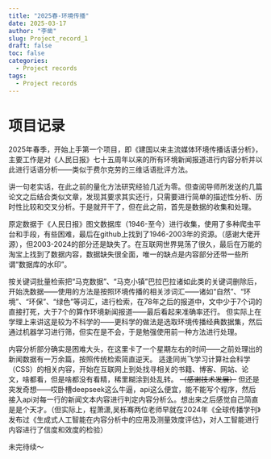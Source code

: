 ```yaml
---
title: "2025春-环境传播"
date: 2025-03-17
author: "李凿"
slug: Project_record_1
draft: false
toc: false
categories:
  - Project records
tags:
  - Project records
---
```


# 项目记录
 2025年春季，开始上手第一个项目，即《建国以来主流媒体环境传播话语分析》，主要工作是对《人民日报》七十五周年以来的所有环境新闻报道进行内容分析并以此进行话语分析——类似于费尔克劳的三维话语批评方法。

讲一句老实话，在此之前的量化方法研究经验几近为零。但查阅导师所发送的几篇论文之后结合类似文章，发现其要求其实还行，只需要进行简单的描述性分析、历时性比较和交叉分析。于是就开干了，但在此之前，首先是数据的收集和处理。

原定数据于《人民日报》图文数据库（1946-至今）进行收集，使用了多种爬虫平台和手段，有些困难，最后在github上找到了1946-2003年的资源。（感谢大佬开源），但2003-2024的部分还是缺失了。在互联网世界晃荡了很久，最后在万能的淘宝上找到了数据内容，数据缺失很全面，唯一的缺点是内容部分还带一些所谓“数据库的水印”。

按关键词批量检索把“马克数据”、“马克小镇”巴拉巴拉诸如此类的关键词删除后，开始洗数据——使用的方法是按照环境传播的相关涉词汇——诸如“自然”、“环境”、“环保”、“绿色”等词汇，进行检索，在78年之后的报道中，文中少于7个词的直接打死，大于7个的算作环境新闻报道——最后看起来准确率还行。
但实际上在学理上来讲这是较为不科学的——更科学的做法是选取环境传播经典数据集，然后通过机器学习进行筛，但实在是不会，于是勉强使用前一种方法进行处理。
 
内容分析部分确实是困难大头，在这里卡了一个星期左右的时间——之前处理出的新闻数据有一万余篇，按照传统检索简直逆天。
适逢同尚飞学习计算社会科学（CSS）的相关内容，开始在互联网上到处找寻相关的书籍、博客、网站、论文，啥都看，但是啥都没有看精，稀里糊涂到处乱转。 ~~（感谢技术发展）~~ 但还是突发奇想——哎卧槽deepseek这么牛逼，api这么便宜，能不能写个程序，然后接入api对每一行的新闻文本内容进行判定内容分析么。想出来之后感觉自己简直是是个天才。（但实际上，程萧潇,吴栎骞两位老师早就在2024年《全球传播学刊》发布过《生成式人工智能在内容分析中的应用及测量效度评估》，对人工智能进行内容进行了信度和效度的检验）

未完待续～



